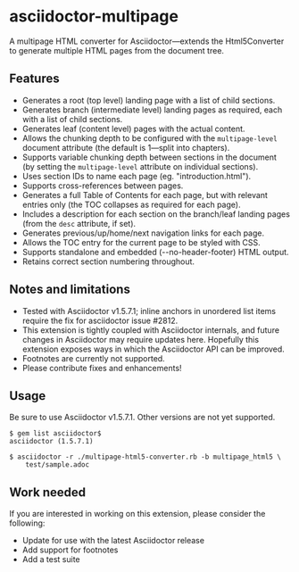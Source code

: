 # asciidoctor-multipage

A multipage HTML converter for Asciidoctor—extends the Html5Converter to
generate multiple HTML pages from the document tree.

## Features

- Generates a root (top level) landing page with a list of child sections.
- Generates branch (intermediate level) landing pages as required, each with
  a list of child sections.
- Generates leaf (content level) pages with the actual content.
- Allows the chunking depth to be configured with the `multipage-level`
  document attribute (the default is 1—split into chapters).
- Supports variable chunking depth between sections in the document (by
  setting the `multipage-level` attribute on individual sections).
- Uses section IDs to name each page (eg. "introduction.html").
- Supports cross-references between pages.
- Generates a full Table of Contents for each page, but with relevant entries
  only (the TOC collapses as required for each page).
- Includes a description for each section on the branch/leaf landing pages
  (from the `desc` attribute, if set).
- Generates previous/up/home/next navigation links for each page.
- Allows the TOC entry for the current page to be styled with CSS.
- Supports standalone and embedded (--no-header-footer) HTML output.
- Retains correct section numbering throughout.

## Notes and limitations

- Tested with Asciidoctor v1.5.7.1; inline anchors in unordered list items
  require the fix for asciidoctor issue #2812.
- This extension is tightly coupled with Asciidoctor internals, and future
  changes in Asciidoctor may require updates here. Hopefully this extension
  exposes ways in which the Asciidoctor API can be improved.
- Footnotes are currently not supported.
- Please contribute fixes and enhancements!

## Usage

Be sure to use Asciidoctor v1.5.7.1. Other versions are not yet supported.

```
$ gem list asciidoctor$
asciidoctor (1.5.7.1)

$ asciidoctor -r ./multipage-html5-converter.rb -b multipage_html5 \
    test/sample.adoc
```

## Work needed

If you are interested in working on this extension, please consider the
following:

- Update for use with the latest Asciidoctor release
- Add support for footnotes
- Add a test suite

